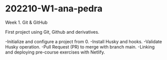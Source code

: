 # 202210-W1-ana-pedra

Week 1. Git & GitHub

First project using Git, Github and derivatives.

-Initialize and configure a project from 0.
-Install Husky and hooks.
-Validate Husky operation.
-Pull Request (PR) to merge with branch main.
-Linking and deploying pre-course exercises with Netlify.
